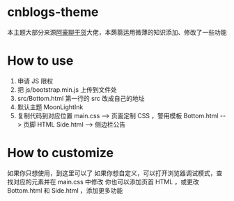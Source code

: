 # cnblogs-theme

本主题大部分来源[阿豪聊干货](https://www.cnblogs.com/hafiz/p/9276689.html)大佬，本蒟蒻运用微薄的知识添加、修改了一些功能

# How to use

1. 申请 JS 限权
2. 把 js/bootstrap.min.js 上传到文件处
3. src/Bottom.html 第一行的 src 改成自己的地址
4. 默认主题 MoonLightInk
5. 复制代码到对应位置
   main.css --> 页面定制 CSS ，警用模板
   Bottom.html --> 页脚 HTML
   Side.html --> 侧边栏公告

# How to customize

如果你只想使用，到这里可以了
如果你想自定义，可以打开浏览器调试模式，查找对应的元素并在 main.css 中修改
你也可以添加页首 HTML ，或更改 Bottom.html 和 Side.html ，添加更多功能
